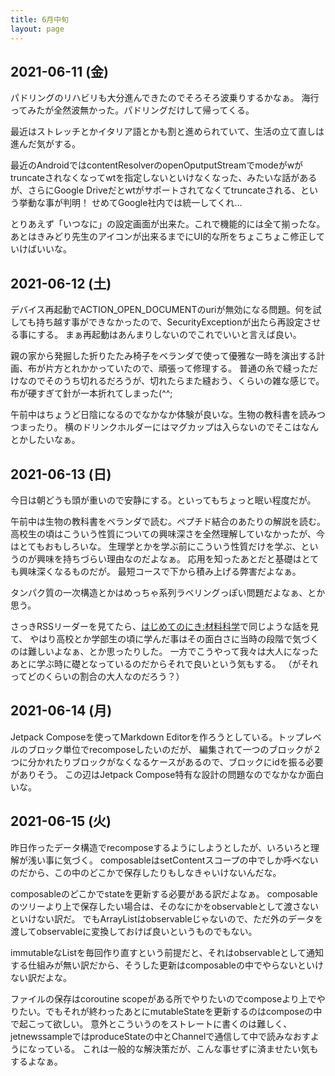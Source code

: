 ```yaml
---
title: 6月中旬
layout: page
---
```


## 2021-06-11 (金)

パドリングのリハビリも大分進んできたのでそろそろ波乗りするかなぁ。
海行ってみたが全然波無かった。パドリングだけして帰ってくる。

最近はストレッチとかイタリア語とかも割と進められていて、生活の立て直しは進んだ気がする。

最近のAndroidではcontentResolverのopenOputputStreamでmodeがwがtruncateされなくなってwtを指定しないといけなくなった、みたいな話があるが、さらにGoogle Driveだとwtがサポートされてなくてtruncateされる、という挙動な事が判明！
せめてGoogle社内では統一してくれ…

とりあえず「いつなに」の設定画面が出来た。これで機能的には全て揃ったな。
あとはきみどり先生のアイコンが出来るまでにUI的な所をちょこちょこ修正していけばいいな。

## 2021-06-12 (土)

デバイス再起動でACTION_OPEN_DOCUMENTのuriが無効になる問題。何を試しても持ち越す事ができなかったので、SecurityExceptionが出たら再設定させる事にする。
まぁ再起動はあんまりしないのでこれでいいと言えば良い。

親の家から発掘した折りたたみ椅子をベランダで使って優雅な一時を演出する計画、布が片方とれかかっていたので、頑張って修理する。
普通の糸で縫っただけなのでそのうち切れるだろうが、切れたらまた縫おう、くらいの雑な感じで。
布が硬すぎて針が一本折れてしまった(^^;

午前中はちょうど日陰になるのでなかなか体験が良いな。生物の教科書を読みつつまったり。
横のドリンクホルダーにはマグカップは入らないのでそこはなんとかしたいなぁ。

## 2021-06-13 (日)

今日は朝どうも頭が重いので安静にする。といってもちょっと眠い程度だが。

午前中は生物の教科書をベランダで読む。ペプチド結合のあたりの解説を読む。
高校生の頃はこういう性質についての興味深さを全然理解していなかったが、今はとてもおもしろいな。
生理学とかを学ぶ前にこういう性質だけを学ぶ、というのが興味を持ちづらい理由なのだよなぁ。
応用を知ったあとだと基礎はとても興味深くなるものだが。
最短コースで下から積み上げる弊害だよなぁ。

タンパク質の一次構造とかはめっちゃ系列ラベリングっぽい問題だよなぁ、とか思う。


さっきRSSリーダーを見てたら、[はじめてのにき:材料科学](http://shinh.skr.jp/m/?date=20210531#p01)で同じような話を見て、
やはり高校とか学部生の頃に学んだ事はその面白さに当時の段階で気づくのは難しいよなぁ、とか思ったりした。
一方でこうやって我々は大人になったあとに学ぶ時に礎となっているのだからそれで良いという気もする。
（がそれってどのくらいの割合の大人なのだろう？）

## 2021-06-14 (月)

Jetpack Composeを使ってMarkdown Editorを作ろうとしている。トップレベルのブロック単位でrecomposeしたいのだが、
編集されて一つのブロックが２つに分かれたりブロックがなくなるケースがあるので、ブロックにidを振る必要がありそう。
この辺はJetpack Compose特有な設計の問題なのでなかなか面白いな。

## 2021-06-15 (火)

昨日作ったデータ構造でrecomposeするようにしようとしたが、いろいろと理解が浅い事に気づく。
composableはsetContentスコープの中でしか呼べないのだから、この中のどこかで保存したりもしなきゃいけないんだな。

composableのどこかでstateを更新する必要がある訳だよなぁ。
composableのツリーより上で保存したい場合は、そのなにかをobservableとして渡さないといけない訳だ。
でもArrayListはobservableじゃないので、ただ外のデータを渡してobservableに変換しておけば良いというものでもない。

immutableなListを毎回作り直すという前提だと、それはobservableとして通知する仕組みが無い訳だから、そうした更新はcomposableの中でやらないといけない訳だよな。

ファイルの保存はcoroutine scopeがある所でやりたいのでcomposeより上でやりたい。でもそれが終わったあとにmutableStateを更新するのはcomposeの中で起こって欲しい。
意外とこういうのをストレートに書くのは難しく、jetnewssampleではproduceStateの中とChannelで通信して中で読みなおすようになっている。
これは一般的な解決策だが、こんな事せずに済ませたい気もするよなぁ。